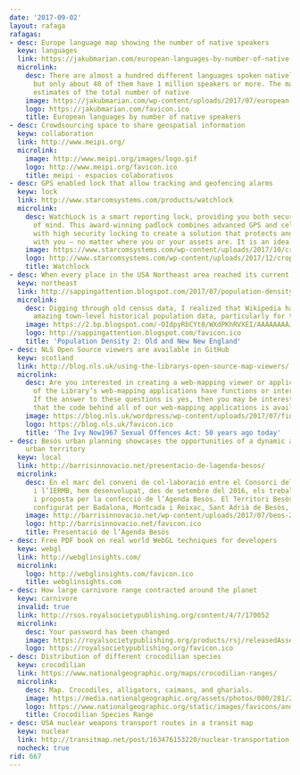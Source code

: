 ```yaml
---
date: '2017-09-02'
layout: rafaga
rafagas:
- desc: Europe language map showing the number of native speakers
  keyw: languages
  link: https://jakubmarian.com/european-languages-by-number-of-native-speakers/
  microlink:
    desc: There are almost a hundred different languages spoken natively in Europe,
      but only about 40 of them have 1 million speakers or more. The map below shows
      estimates of the total number of native
    image: https://jakubmarian.com/wp-content/uploads/2017/07/european-languages-number-of-speakers.jpg
    logo: https://jakubmarian.com/favicon.ico
    title: European languages by number of native speakers
- desc: Crowdsourcing space to share geospatial information
  keyw: collaboration
  link: http://www.meipi.org/
  microlink:
    image: http://www.meipi.org/images/logo.gif
    logo: http://www.meipi.org/favicon.ico
    title: meipi - espacios colaborativos
- desc: GPS enabled lock that allow tracking and geofencing alarms
  keyw: lock
  link: http://www.starcomsystems.com/products/watchlock
  microlink:
    desc: WatchLock is a smart reporting lock, providing you both security and peace
      of mind. This award-winning padlock combines advanced GPS and cellular technology
      with high security locking to create a solution that protects and communicates
      with you – no matter where you or your assets are. It is an idea
    image: https://www.starcomsystems.com/wp-content/uploads/2017/10/cropped-logo.png
    logo: http://www.starcomsystems.com/wp-content/uploads/2017/12/cropped-logo.png
    title: Watchlock
- desc: When every place in the USA Northeast area reached its current size
  keyw: northeast
  link: http://sappingattention.blogspot.com/2017/07/population-density-2-old-and-new-new.html
  microlink:
    desc: Digging through old census data, I realized that Wikipedia has some really
      amazing town-level historical population data, particularly for t...
    image: https://2.bp.blogspot.com/-OIdpyRbCYt0/WXdPKhRVXEI/AAAAAAAAJJ8/G1G4jbhM3uIPYzt5lBWhNKL4sOMUts9KQCLcBGAs/w1200-h630-p-k-no-nu/Northeast.png
    logo: http://sappingattention.blogspot.com/favicon.ico
    title: 'Population Density 2: Old and New New England'
- desc: NLS Open Source viewers are available in GitHub
  keyw: scotland
  link: http://blog.nls.uk/using-the-librarys-open-source-map-viewers/
  microlink:
    desc: Are you interested in creating a web-mapping viewer or application? Do any
      of the Library’s web-mapping applications have functions or interfaces you need?
      If the answer to these questions is yes, then you may be interested to know
      that the code behind all of our web-mapping applications is availabl…
    image: https://blog.nls.uk/wordpress/wp-content/uploads/2017/07/find-marker-750x410.jpg
    logo: https://blog.nls.uk/favicon.ico
    title: 'The Ivy Now1967 Sexual Offences Act: 50 years ago today'
- desc: Besós urban planning showcases the opportunities of a dynamic and complex
    urban territory
  keyw: local
  link: http://barrisinnovacio.net/presentacio-de-lagenda-besos/
  microlink:
    desc: En el marc del conveni de col·laboració entre el Consorci del Besòs, l’IGOP
      i l’IERMB, hem desenvolupat, des de setembre del 2016, els treballs de diagnosi
      i proposta per la confecció de l’Agenda Besòs. El Territori Besòs és un àmbit
      configurat per Badalona, Montcada i Reixac, Sant Adrià de Besòs, S…
    image: http://barrisinnovacio.net/wp-content/uploads/2017/07/beos-204x300.png
    logo: http://barrisinnovacio.net/favicon.ico
    title: Presentació de l’Agenda Besòs
- desc: Free PDF book on real world WebGL techniques for developers
  keyw: webgl
  link: http://webglinsights.com/
  microlink:
    logo: http://webglinsights.com/favicon.ico
    title: webglinsights.com
- desc: How large carnivore range contracted around the planet
  keyw: carnivore
  invalid: true
  link: http://rsos.royalsocietypublishing.org/content/4/7/170052
  microlink:
    desc: Your password has been changed
    image: https://royalsocietypublishing.org/products/rsj/releasedAssets/images/logo.svg
    logo: https://royalsocietypublishing.org/favicon.ico
- desc: Distribution of different crocodilian species
  keyw: crocodilian
  link: https://www.nationalgeographic.org/maps/crocodilian-ranges/
  microlink:
    desc: Map. Crocodiles, alligators, caimans, and gharials.
    image: https://media.nationalgeographic.org/assets/photos/000/281/28123.jpg
    logo: https://www.nationalgeographic.org/static/images/favicons/android-icon-192x192.07210fe3c128.png
    title: Crocodilian Species Range
- desc: USA nuclear weapons transport routes in a transit map
  keyw: nuclear
  link: http://transitmap.net/post/163476153220/nuclear-transportation-1988
  nocheck: true
rid: 667
---
```

